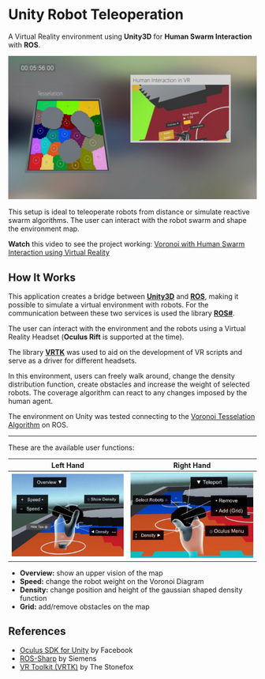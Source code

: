 # Unity Robot Teleoperation

A Virtual Reality environment using **Unity3D** for **Human Swarm Interaction** with **ROS**.

![Example of the upper map and user interaction](README/teleoperation-example.jpg)

This setup is ideal to teleoperate robots from distance or simulate reactive swarm algorithms. The user can interact with the robot swarm and shape the environment map.

**Watch** this video to see the project working: [Voronoi with Human Swarm Interaction using Virtual Reality](https://www.youtube.com/watch?v=tMZiT0ObciI)

## How It Works

This application creates a bridge between [**Unity3D**](https://unity3d.com/) and [**ROS**](http://www.ros.org/), making it possible to simulate a virtual environment with robots. For the communication between these two services is used the library [**ROS#**](https://github.com/siemens/ros-sharp).

The user can interact with the environment and the robots using a Virtual Reality Headset (**Oculus Rift** is supported at the time).

The library [**VRTK**](https://vrtoolkit.readme.io/) was used to aid on the development of VR scripts and serve as a driver for different headsets.

In this environment, users can freely walk around, change the density distribution function, create obstacles and increase the weight of selected robots. The coverage algorithm can react to any changes imposed by the human agent.

The environment on Unity was tested connecting to the [Voronoi Tesselation Algorithm](https://bitbucket.org/robovr/voronoi_hsi) on ROS.

---

These are the available user functions:

| Left Hand | Right Hand |
| -- | -- |
| ![Left Hand](README/left_hand_controller.jpg) | ![Right Hand](README/right_hand_controller.jpg) |

- **Overview:** show an upper vision of the map
- **Speed:** change the robot weight on the Voronoi Diagram
- **Density:** change position and height of the gaussian shaped density function
- **Grid:** add/remove obstacles on the map

## References

* [Oculus SDK for Unity](https://developer.oculus.com/) by Facebook
* [ROS-Sharp](https://github.com/siemens/ros-sharp) by Siemens
* [VR Toolkit (VRTK)](https://vrtoolkit.readme.io/) by The Stonefox
